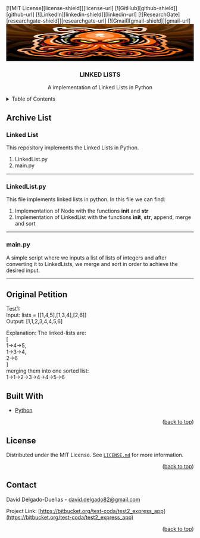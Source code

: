 <div id="top"></div>
<!-- PROJECT SHIELDS -->
<!--
*** I'm using markdown "reference style" links for readability.
*** Reference links are enclosed in brackets [ ] instead of parentheses ( ).
*** See the bottom of this document for the declaration of the reference variables
*** for contributors-url, forks-url, etc. This is an optional, concise syntax you may use.
*** https://www.markdownguide.org/basic-syntax/#reference-style-links
-->
[![MIT License][license-shield]][license-url]
[![GitHub][github-shield]][github-url]
[![LinkedIn][linkedin-shield]][linkedin-url]
[![ResearchGate][researchgate-shield]][researchgate-url]
[![Gmail][gmail-shield]][gmail-url]


<!-- PROJECT LOGO -->
<br />
<div align="center">
  <a href="https://bitbucket.org/test-coda/test2_express_app">
    <img src="https://raw.githubusercontent.com/DDelgadoD/DDelgadoD/main/images/logo.jpg" alt="Logo" width="1000" height="100">
  </a>

<h3 align="center">LINKED LISTS</h3>

  <p align="center">
    A implementation of Linked Lists in Python
</div>



<!-- TABLE OF CONTENTS -->
<details>
  <summary>Table of Contents</summary>
  <ol>
    <li><a href="#archive-list">Archive List</a></li>
    <li><a href="#original-petition">Original Petition</a></li>
	<li><a href="#built-with">Built with</a></li>
    <li><a href="#license">License</a></li>
    <li><a href="#contact">Contact</a></li>
  </ol>
</details>

<!-- ARCHIVE LIST -->
## Archive List

### Linked List 

This repository implements the Linked Lists in Python.

1. LinkedList.py 
2. main.py

---

### LinkedList.py

This file implements linked lists in python. In this file we can find:

1. Implementation of Node with the functions __init__ and __str__
2. Implementation of LinkedList with the functions __init__, __str__, append, merge and sort

---

### main.py

A simple script where we inputs a list of lists of integers and after converting it to LinkedLists, we merge and sort in order to achieve the desired input.

---

<!-- ORIGINAL PETITION -->
## Original Petition

Test1:     
Input: lists = [[1,4,5],[1,3,4],[2,6]]  
Output: [1,1,2,3,4,4,5,6]  

Explanation: The linked-lists are:  
[  
	1->4->5,  
	1->3->4,  
	2->6  
]    
merging them into one sorted list:  
1->1->2->3->4->4->5->6 

<!--BUILT WITH-->
## Built With

* [Python](https://www.python.org/)

<p align="right">(<a href="#top">back to top</a>)</p>

<!-- LICENSE -->
## License

Distributed under the MIT License. See [`LICENSE.md`](https://raw.githubusercontent.com/DDelgadoD/DDelgadoD/main/LICENSE.md) for more information.

<p align="right">(<a href="#top">back to top</a>)</p>



<!-- CONTACT -->
## Contact

David Delgado-Dueñas - david.delgado82@gmail.com

Project Link: [https://bitbucket.org/test-coda/test2_express_app](https://bitbucket.org/test-coda/test2_express_app)

<p align="right">(<a href="#top">back to top</a>)</p>

<!-- MARKDOWN LINKS & IMAGES -->
<!-- https://www.markdownguide.org/basic-syntax/#reference-style-links -->
[researchgate-shield]:https://img.shields.io/badge/-researchgate-white.svg?style=for-the-badge&logo=researchgate&colorB=33b864&logoColor=white
[researchgate-url]: https://www.researchgate.net/profile/David-Delgado-Duenas
[gmail-shield]: https://img.shields.io/badge/-Gmail-black.svg?style=for-the-badge&logo=gmail&colorB=red&logoColor=white
[gmail-url]:mailto:david.delgado82@gmail.com
[github-shield]: https://img.shields.io/badge/-Github-black.svg?style=for-the-badge&logo=github&colorB=black
[github-url]: https://github.com/DDelgadoD/
[license-shield]: https://img.shields.io/github/license/DDelgadoD/DDelgadoD.svg?style=for-the-badge
[license-url]: https://raw.githubusercontent.com/DDelgadoD/DDelgadoD/main/LICENSE.md
[linkedin-shield]: https://img.shields.io/badge/-LinkedIn-black.svg?style=for-the-badge&logo=linkedin&colorB=0072B1
[linkedin-url]: https://www.linkedin.com/in/david-delgado-duenas/
[product-screenshot]: images/screenshot.png
 
